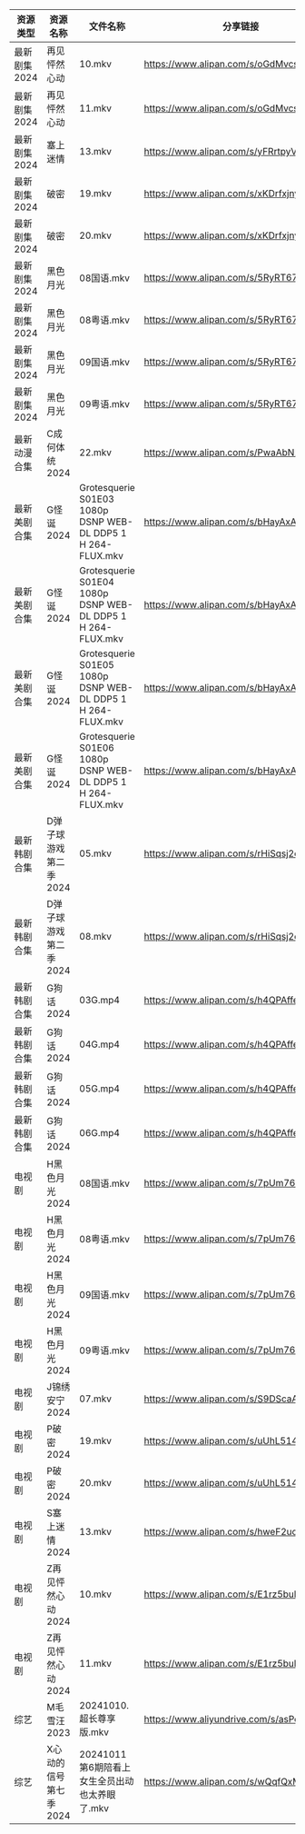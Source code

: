 | 资源类型     | 资源名称          | 文件名称                                                        | 分享链接                                      | 更新时间                |
| -------- | ------------- | ----------------------------------------------------------- | ----------------------------------------- | ------------------- |
| 最新剧集2024 | 再见怦然心动        | 10.mkv                                                      | https://www.alipan.com/s/oGdMvcswWAv      | 2024-10-11 19:08:47 |
| 最新剧集2024 | 再见怦然心动        | 11.mkv                                                      | https://www.alipan.com/s/oGdMvcswWAv      | 2024-10-11 19:08:47 |
| 最新剧集2024 | 塞上迷情          | 13.mkv                                                      | https://www.alipan.com/s/yFRrtpyV8s1      | 2024-10-11 14:08:43 |
| 最新剧集2024 | 破密            | 19.mkv                                                      | https://www.alipan.com/s/xKDrfxjnykD      | 2024-10-11 00:08:31 |
| 最新剧集2024 | 破密            | 20.mkv                                                      | https://www.alipan.com/s/xKDrfxjnykD      | 2024-10-11 00:08:31 |
| 最新剧集2024 | 黑色月光          | 08国语.mkv                                                    | https://www.alipan.com/s/5RyRT67HTWc      | 2024-10-11 14:08:57 |
| 最新剧集2024 | 黑色月光          | 08粤语.mkv                                                    | https://www.alipan.com/s/5RyRT67HTWc      | 2024-10-11 14:08:57 |
| 最新剧集2024 | 黑色月光          | 09国语.mkv                                                    | https://www.alipan.com/s/5RyRT67HTWc      | 2024-10-11 14:08:57 |
| 最新剧集2024 | 黑色月光          | 09粤语.mkv                                                    | https://www.alipan.com/s/5RyRT67HTWc      | 2024-10-11 14:08:56 |
| 最新动漫合集   | C成何体统2024     | 22.mkv                                                      | https://www.alipan.com/s/PwaAbN16cec      | 2024-10-11 12:08:21 |
| 最新美剧合集   | G怪诞2024       | Grotesquerie S01E03 1080p DSNP WEB-DL DDP5 1 H 264-FLUX.mkv | https://www.alipan.com/s/bHayAxAMgZQ      | 2024-10-11 12:05:26 |
| 最新美剧合集   | G怪诞2024       | Grotesquerie S01E04 1080p DSNP WEB-DL DDP5 1 H 264-FLUX.mkv | https://www.alipan.com/s/bHayAxAMgZQ      | 2024-10-11 12:05:26 |
| 最新美剧合集   | G怪诞2024       | Grotesquerie S01E05 1080p DSNP WEB-DL DDP5 1 H 264-FLUX.mkv | https://www.alipan.com/s/bHayAxAMgZQ      | 2024-10-11 12:05:26 |
| 最新美剧合集   | G怪诞2024       | Grotesquerie S01E06 1080p DSNP WEB-DL DDP5 1 H 264-FLUX.mkv | https://www.alipan.com/s/bHayAxAMgZQ      | 2024-10-11 12:05:25 |
| 最新韩剧合集   | D弹子球游戏第二季2024 | 05.mkv                                                      | https://www.alipan.com/s/rHiSqsj2emw      | 2024-10-11 12:05:23 |
| 最新韩剧合集   | D弹子球游戏第二季2024 | 08.mkv                                                      | https://www.alipan.com/s/rHiSqsj2emw      | 2024-10-11 12:05:22 |
| 最新韩剧合集   | G狗话2024       | 03G.mp4                                                     | https://www.alipan.com/s/h4QPAffesJn      | 2024-10-11 12:05:30 |
| 最新韩剧合集   | G狗话2024       | 04G.mp4                                                     | https://www.alipan.com/s/h4QPAffesJn      | 2024-10-11 12:05:30 |
| 最新韩剧合集   | G狗话2024       | 05G.mp4                                                     | https://www.alipan.com/s/h4QPAffesJn      | 2024-10-11 12:05:29 |
| 最新韩剧合集   | G狗话2024       | 06G.mp4                                                     | https://www.alipan.com/s/h4QPAffesJn      | 2024-10-11 12:05:29 |
| 电视剧      | H黑色月光2024     | 08国语.mkv                                                    | https://www.alipan.com/s/7pUm76Qoqso      | 2024-10-11 14:05:42 |
| 电视剧      | H黑色月光2024     | 08粤语.mkv                                                    | https://www.alipan.com/s/7pUm76Qoqso      | 2024-10-11 14:05:42 |
| 电视剧      | H黑色月光2024     | 09国语.mkv                                                    | https://www.alipan.com/s/7pUm76Qoqso      | 2024-10-11 14:05:42 |
| 电视剧      | H黑色月光2024     | 09粤语.mkv                                                    | https://www.alipan.com/s/7pUm76Qoqso      | 2024-10-11 14:05:41 |
| 电视剧      | J锦绣安宁2024     | 07.mkv                                                      | https://www.alipan.com/s/S9DScaATSGS      | 2024-10-11 19:05:47 |
| 电视剧      | P破密2024       | 19.mkv                                                      | https://www.alipan.com/s/uUhL514p4K1      | 2024-10-11 00:05:48 |
| 电视剧      | P破密2024       | 20.mkv                                                      | https://www.alipan.com/s/uUhL514p4K1      | 2024-10-11 00:05:48 |
| 电视剧      | S塞上迷情2024     | 13.mkv                                                      | https://www.alipan.com/s/hweF2uo2WDH      | 2024-10-11 14:06:16 |
| 电视剧      | Z再见怦然心动2024   | 10.mkv                                                      | https://www.alipan.com/s/E1rz5buHYSs      | 2024-10-11 19:06:49 |
| 电视剧      | Z再见怦然心动2024   | 11.mkv                                                      | https://www.alipan.com/s/E1rz5buHYSs      | 2024-10-11 19:06:49 |
| 综艺       | M毛雪汪2023      | 20241010.超长尊享版.mkv                                          | https://www.aliyundrive.com/s/asPqfgPRqAg | 2024-10-11 00:07:00 |
| 综艺       | X心动的信号第七季2024 | 20241011第6期陪看上女生全员出动也太养眼了.mkv                               | https://www.alipan.com/s/wQqfQxMS8Sx      | 2024-10-11 14:08:12 |
